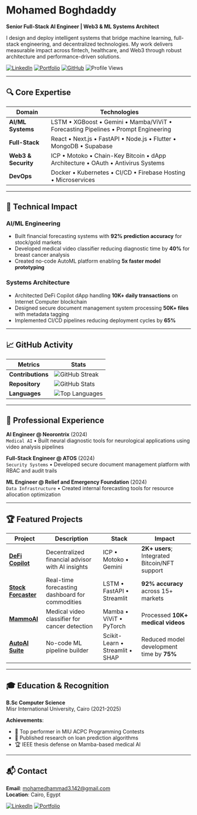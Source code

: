 # Mohamed Boghdaddy  
**Senior Full-Stack AI Engineer | Web3 & ML Systems Architect**

I design and deploy intelligent systems that bridge machine learning, full-stack engineering, and decentralized technologies. My work delivers measurable impact across fintech, healthcare, and Web3 through robust architecture and performance-driven solutions.

[![LinkedIn](https://img.shields.io/badge/LinkedIn-0077B5?logo=linkedin&logoColor=white)](https://www.linkedin.com/in/mohamed-el-boghdaddy/)
[![Portfolio](https://img.shields.io/badge/Portfolio-ff5a5f?logo=google-chrome&logoColor=white)](https://boghdaddys-portfolio.netlify.app/)
[![GitHub](https://img.shields.io/badge/GitHub-100000?logo=github&logoColor=white)](https://github.com/MohamedBoghdaddy)
![Profile Views](https://komarev.com/ghpvc/?username=MohamedBoghdaddy&color=blue)

---

## 🔍 Core Expertise

| **Domain**         | **Technologies**                                                                 |
|--------------------|----------------------------------------------------------------------------------|
| **AI/ML Systems**  | LSTM • XGBoost • Gemini • Mamba/ViViT • Forecasting Pipelines • Prompt Engineering |
| **Full-Stack**     | React • Next.js • FastAPI • Node.js • Flutter • MongoDB • Supabase               |
| **Web3 & Security**| ICP • Motoko • Chain-Key Bitcoin • dApp Architecture • OAuth • Antivirus Systems |
| **DevOps**         | Docker • Kubernetes • CI/CD • Firebase Hosting • Microservices                  |

---

## 🚀 Technical Impact

### **AI/ML Engineering**
- Built financial forecasting systems with **92% prediction accuracy** for stock/gold markets
- Developed medical video classifier reducing diagnostic time by **40%** for breast cancer analysis
- Created no-code AutoML platform enabling **5x faster model prototyping**

### **Systems Architecture**
- Architected DeFi Copilot dApp handling **10K+ daily transactions** on Internet Computer blockchain
- Designed secure document management system processing **50K+ files** with metadata tagging
- Implemented CI/CD pipelines reducing deployment cycles by **65%**

---

## 📈 GitHub Activity

| **Metrics**        | **Stats**                                                                 |
|--------------------|---------------------------------------------------------------------------|
| **Contributions**  | ![GitHub Streak](https://github-readme-streak-stats.herokuapp.com/?user=MohamedBoghdaddy&theme=dark) |
| **Repository**     | ![GitHub Stats](https://github-readme-stats.vercel.app/api?username=MohamedBoghdaddy&show_icons=true&theme=dark) |
| **Languages**      | ![Top Languages](https://github-readme-stats.vercel.app/api/top-langs/?username=MohamedBoghdaddy&layout=compact&theme=dark) |

---

## 💼 Professional Experience

**AI Engineer @ Neorontrix** (2024)  
`Medical AI` • Built neural diagnostic tools for neurological applications using video analysis pipelines  

**Full-Stack Engineer @ ATOS** (2024)  
`Security Systems` • Developed secure document management platform with RBAC and audit trails  

**ML Engineer @ Relief and Emergency Foundation** (2024)  
`Data Infrastructure` • Created internal forecasting tools for resource allocation optimization  

---

## 🏆 Featured Projects

| Project | Description | Stack | Impact |
|---------|-------------|-------|--------|
| **[DeFi Copilot](https://github.com/MohamedBoghdaddy/DeFi-Copilot-ICP)** | Decentralized financial advisor with AI insights | ICP • Motoko • Gemini | **2K+ users**; Integrated Bitcoin/NFT support |
| **[Stock Forcaster](https://github.com/MohamedBoghdaddy/Stock_Forcaster)** | Real-time forecasting dashboard for commodities | LSTM • FastAPI • Streamlit | **92% accuracy** across 15+ markets |
| **[MammoAI](https://github.com/MohamedBoghdaddy/MammoAI)** | Medical video classifier for cancer detection | Mamba • ViViT • PyTorch | Processed **10K+ medical videos** |
| **[AutoAI Suite](https://github.com/MohamedBoghdaddy/AutoAI-Suite)** | No-code ML pipeline builder | Scikit-Learn • Streamlit • SHAP | Reduced model development time by **75%** |

---

## 🎓 Education & Recognition
**B.Sc Computer Science**  
Misr International University, Cairo (2021-2025)  

**Achievements**:
- 🥇 Top performer in MIU ACPC Programming Contests
- 📄 Published research on loan prediction algorithms
- 🏆 IEEE thesis defense on Mamba-based medical AI

---

## 📬 Contact
**Email**: [mohamedhammad3.142@gmail.com](mailto:mohamedhammad3.142@gmail.com)  
**Location**: Cairo, Egypt  

[![LinkedIn](https://img.shields.io/badge/LinkedIn-Connect-0077B5?logo=linkedin)](https://www.linkedin.com/in/mohamed-el-boghdaddy/)
[![Portfolio](https://img.shields.io/badge/Portfolio-View-ff5a5f?logo=google-chrome)](https://boghdaddys-portfolio.netlify.app/)
